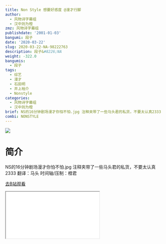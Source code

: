 ```yaml
---
title: Non Style 想要好感度 @漫才行脚
author:
  - 风物诗字幕组
  - 汉中则为橙
zmz: 风物诗字幕组
publishdate: '2001-01-03'
bangumi: 段子
date: '2020-03-22'
slug: 2020-03-22-NA-98222763
description: 段子&#8226;NA
weight: -322.0
bangumis:
  - 段子
tags:
  - 综艺
  - 漫才
  - 石田明
  - 井上裕介
  - Nonstyle
categories:
  - 风物诗字幕组
  - 汉中则为橙
brief: NS的16分钟剧场漫才你怕不怕.jpg 注释夹带了一些马头君的私货，不要太认真2333 翻译：马头 时间轴/压制：橙君
combi: NONSTYLE
---
```

![](https://raw.githubusercontent.com/tcgriffith/owaraisite/master/static/tmpimg/0910bcbe5456cbb51372c0011657e820a6cd6673.jpg.480.jpg)
# 简介  
NS的16分钟剧场漫才你怕不怕.jpg
注释夹带了一些马头君的私货，不要太认真2333
翻译：马头 时间轴/压制：橙君  

[去B站观看](https://www.bilibili.com/video/av98222763/)
<div class ="resp-container"><iframe class="testiframe" src="//player.bilibili.com/player.html?aid=98222763"", scrolling="no", allowfullscreen="true" > </iframe></div> 
